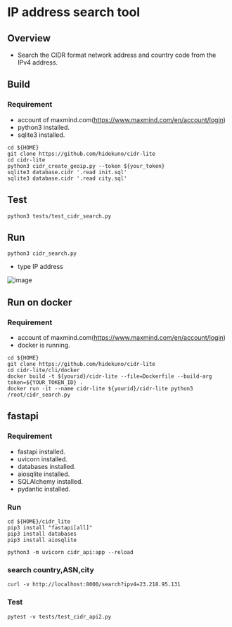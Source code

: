 IP address search tool
=================

## Overview
- Search the CIDR format network address and country code from the IPv4 address.

## Build
### Requirement
- account of maxmind.com(https://www.maxmind.com/en/account/login)
- python3 installed.
- sqlite3 installed.

```
cd ${HOME}
git clone https://github.com/hidekuno/cidr-lite
cd cidr-lite
python3 cidr_create_geoip.py --token ${your_token}
sqlite3 database.cidr '.read init.sql'
sqlite3 database.cidr '.read city.sql'
```

## Test
```
python3 tests/test_cidr_search.py
```

## Run
```
python3 cidr_search.py
```
- type IP address

![image](https://user-images.githubusercontent.com/22115777/200112280-da0396b6-d4ce-409e-af2d-d014faf19ab2.png)

## Run on docker
### Requirement
- account of maxmind.com(https://www.maxmind.com/en/account/login)
- docker is running.

```
cd ${HOME}
git clone https://github.com/hidekuno/cidr-lite
cd cidr-lite/cli/docker
docker build -t ${yourid}/cidr-lite --file=Dockerfile --build-arg token=${YOUR_TOKEN_ID} .
docker run -it --name cidr-lite ${yourid}/cidr-lite python3 /root/cidr_search.py
```

## fastapi
### Requirement
- fastapi installed.
- uvicorn installed.
- databases installed.
- aiosqlite installed.
- SQLAlchemy installed.
- pydantic installed.

### Run
```
cd ${HOME}/cidr_lite
pip3 install "fastapi[all]"
pip3 install databases
pip3 install aiosqlite

python3 -m uvicorn cidr_api:app --reload
```

### search country,ASN,city
```
curl -v http://localhost:8000/search?ipv4=23.218.95.131
```

### Test
```
pytest -v tests/test_cidr_api2.py
```

